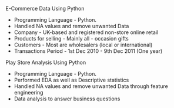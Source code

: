 E-Commerce Data Using Python

- Programming Language - Python.
- Handled NA values and remove unwanted Data
- Company - UK-based and registered non-store online retail
- Products for selling - Mainly all - occasion gifts
- Customers - Most are wholesalers (local or international)
- Transactions Period - 1st Dec 2010 - 9th Dec 2011 (One year)

Play Store Analysis Using Python

- Programming Language - Python.
- Performed EDA as well as Descriptive statistics
- Handled NA values and remove unwanted Data through feature engineering
- Data analysis to answer business questions
